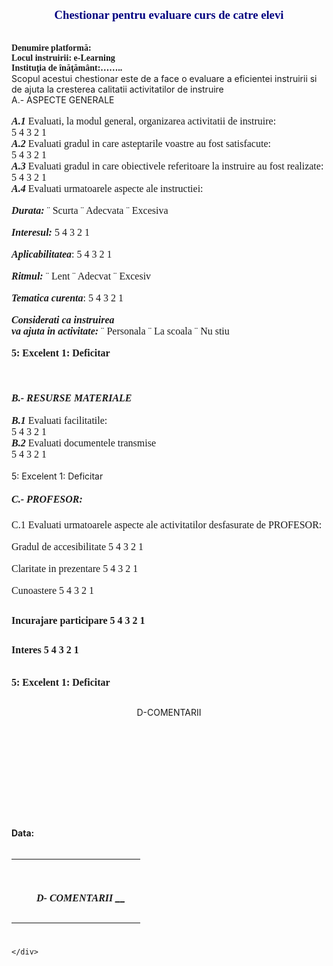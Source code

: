 <html>
  <head>
    <title>DomnulTudor - EVALUARE PLATFORMA WIKI</title>
    <link rel="stylesheet" href="static/style.css" type="text/css" />
    <meta http-equiv="Content-Type" content="text/html;charset=utf-8" />
  </head>
  <body>
    <div class="wiki" id="content_view" style="display: block;">
<span style="display: block; text-align: center;"><strong><span style="color: #000080; font-family: 'Arial Narrow'; font-size: 18.6667px;">Chestionar pentru evaluare curs de catre elevi</span></strong></span><br />
<br />
<strong><span style="font-family: 'Arial Narrow';">Denumire platform</span></strong><strong><span style="font-family: 'Arial Narrow';">ă</span></strong><strong><span style="font-family: 'Arial Narrow';">:</span></strong><br />
<strong><span style="font-family: 'Arial Narrow';">Locul instruirii: e-Learning</span></strong><br />
<strong><span style="font-family: 'Arial Narrow';">Instituţia de înăţământ:……..</span></strong><br />
Scopul acestui chestionar este de a face o evaluare a eficientei instruirii si de ajuta la cresterea calitatii activitatilor de instruire<br />
A.- ASPECTE GENERALE<br />
<br />
<strong><em><span style="font-family: 'Arial Narrow'; font-size: 16px;">A.1</span></em></strong><span style="font-family: 'Arial Narrow'; font-size: 16px;"> Evaluati, la modul general, organizarea activitatii de instruire:</span><br />
<span style="font-family: 'Arial Narrow'; font-size: 16px;"> 5 4 3 2 1</span><br />
<strong><em><span style="font-family: 'Arial Narrow'; font-size: 16px;">A.2</span></em></strong><span style="font-family: 'Arial Narrow'; font-size: 16px;"> Evaluati gradul in care asteptarile voastre au fost satisfacute:</span><br />
<span style="font-family: 'Arial Narrow'; font-size: 16px;"> 5 4 3 2 1</span><br />
<strong><em><span style="font-family: 'Arial Narrow'; font-size: 16px;">A.3</span></em></strong><span style="font-family: 'Arial Narrow'; font-size: 16px;"> Evaluati gradul in care obiectivele referitoare la instruire au fost realizate:</span><br />
<span style="font-family: 'Arial Narrow'; font-size: 16px;"> 5 4 3 2 1</span><br />
<strong><em><span style="font-family: 'Arial Narrow'; font-size: 16px;">A.4</span></em></strong><span style="font-family: 'Arial Narrow'; font-size: 16px;"> Evaluati urmatoarele aspecte ale instructiei:</span><br />
<br />
<strong><em><span style="font-family: 'Arial Narrow'; font-size: 16px;">Durata:</span></em></strong> <span style="font-family: Wingdings; font-size: 16px;">¨</span><span style="font-family: 'Arial Narrow'; font-size: 16px;"> Scurta </span><span style="font-family: Wingdings; font-size: 16px;">¨</span><span style="font-family: 'Arial Narrow'; font-size: 16px;"> Adecvata </span><span style="font-family: Wingdings; font-size: 16px;">¨</span><span style="font-family: 'Arial Narrow'; font-size: 16px;"> Excesiva</span><br />
<br />
<strong><em><span style="font-family: 'Arial Narrow'; font-size: 16px;">Interesul:</span></em></strong><span style="font-family: 'Arial Narrow'; font-size: 16px;"> 5 4 3 2 1 </span><br />
<br />
<strong><em><span style="font-family: 'Arial Narrow'; font-size: 16px;">Aplicabilitatea</span></em></strong><span style="font-family: 'Arial Narrow'; font-size: 16px;">: 5 4 3 2 1 </span><br />
<br />
<strong><em><span style="font-family: 'Arial Narrow'; font-size: 16px;">Ritmul: </span></em></strong> <span style="font-family: Wingdings; font-size: 16px;">¨</span><span style="font-family: 'Arial Narrow'; font-size: 16px;"> Lent </span><span style="font-family: Wingdings; font-size: 16px;">¨</span><span style="font-family: 'Arial Narrow'; font-size: 16px;"> Adecvat </span><span style="font-family: Wingdings; font-size: 16px;">¨</span><span style="font-family: 'Arial Narrow'; font-size: 16px;"> Excesiv</span><br />
<br />
<strong><em><span style="font-family: 'Arial Narrow'; font-size: 16px;">Tematica curenta</span></em></strong><span style="font-family: 'Arial Narrow'; font-size: 16px;">: 5 4 3 2 1 </span><br />
<br />
<strong><em><span style="font-family: 'Arial Narrow'; font-size: 16px;">Considerati ca instruirea </span></em></strong><br />
<strong><em><span style="font-family: 'Arial Narrow'; font-size: 16px;">va ajuta in activitate: </span></em></strong> <span style="font-family: Wingdings; font-size: 16px;">¨</span><span style="font-family: 'Arial Narrow'; font-size: 16px;"> Personala </span><span style="font-family: Wingdings; font-size: 16px;">¨</span><span style="font-family: 'Arial Narrow'; font-size: 16px;"> La scoala </span><span style="font-family: Wingdings; font-size: 16px;">¨</span><span style="font-family: 'Arial Narrow'; font-size: 16px;"> Nu stiu</span><br />
<br />
<strong><span style="font-family: 'Arial Narrow'; font-size: 16px;">5: Excelent 1: Deficitar</span></strong><br />
<br />
<br />
<h4 id="toc0"><a name="x---B.- RESURSE MATERIALE"></a><span style="text-align: center;"><em><span style="font-family: 'Arial Narrow'; font-size: 16px;">B.- RESURSE MATERIALE</span></em></span></h4>
 <strong><em><span style="font-family: 'Arial Narrow'; font-size: 16px;">B.1</span></em></strong><span style="font-family: 'Arial Narrow'; font-size: 16px;"> Evaluati facilitatile:</span><br />
<span style="font-family: 'Arial Narrow'; font-size: 16px;"> 5 4 3 2 1</span><br />
<strong><em><span style="font-family: 'Arial Narrow'; font-size: 16px;">B.2</span></em></strong><span style="font-family: 'Arial Narrow'; font-size: 16px;"> Evaluati documentele transmise</span><br />
<span style="font-family: 'Arial Narrow'; font-size: 16px;"> 5 4 3 2 1</span><br />
<br />
5: Excelent 1: Deficitar<br />
<h5 id="toc1"><a name="x---B.- RESURSE MATERIALE-C.- PROFESOR:"></a><span style="font-family: 'Arial Narrow'; font-size: 16px; text-align: center;">C.- PROFESOR:</span></h5>
 <span style="font-family: 'Arial Narrow'; font-size: 16px;">C.1 Evaluati urmatoarele aspecte ale activitatilor desfasurate de PROFESOR:</span><br />
<br />
<span style="font-family: 'Arial Narrow'; font-size: 16px;">Gradul de accesibilitate 5 4 3 2 1</span><br />
<br />
<span style="font-family: 'Arial Narrow'; font-size: 16px;">Claritate in prezentare 5 4 3 2 1</span><br />
<br />
<span style="font-family: 'Arial Narrow'; font-size: 16px;">Cunoastere 5 4 3 2 1</span><br />
<h2 id="toc2"><a name="x-Incurajare participare 5 4 3 2 1"></a><span style="font-family: 'Arial Narrow'; font-size: 16px;">Incurajare participare 5 4 3 2 1</span></h2>
 <h2 id="toc3"><a name="x-Interes 5 4 3 2 1"></a><span style="font-family: 'Arial Narrow'; font-size: 16px;">Interes 5 4 3 2 1</span></h2>
 <br />
<strong><span style="font-family: 'Arial Narrow'; font-size: 16px;">5: Excelent 1: Deficitar</span></strong><br />
<h2 id="toc4"> </h2>
 <span style="display: block; text-align: center;">D-COMENTARII</span><br />
<br />
<br />
<br />
<br />
<br />
<br />
<h5 id="toc5"> </h5>
 <br />
<br />
<strong>Data:</strong><br />
<br />


<table class="wiki_table">
    <tr>
        <td><br />
</td>
    </tr>
    <tr>
        <td><br />
</td>
        <td><br />
</td>
        <td><h5 id="toc6"><a name="x-Interes 5 4 3 2 1---D- COMENTARII __"></a><span style="text-align: center;"><span style="font-family: 'Arial Narrow'; font-size: 16px;">D- COMENTARII</span> __</span></h5>
</td>
        <td><br />
</td>
    </tr>
</table>

<h1 id="toc7"> </h1>

    </div>
  </body>
</html>